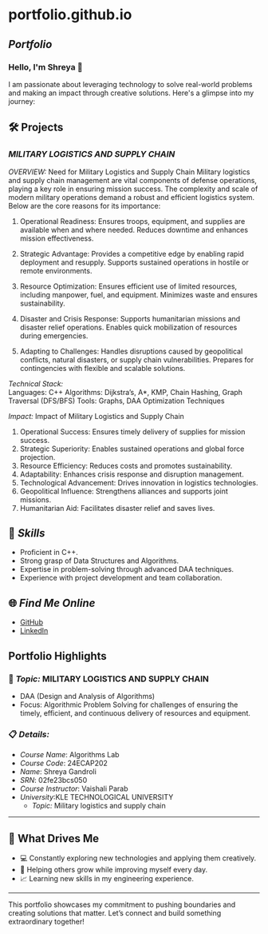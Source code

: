 # portfolio.github.io
## *Portfolio*

### Hello, I'm Shreya 👋

I am passionate about leveraging technology to solve real-world problems and making an impact through creative solutions. 
Here's a glimpse into my journey:  


## 🛠️ Projects

### *MILITARY LOGISTICS AND SUPPLY CHAIN*  

*OVERVIEW:* 
Need for Military Logistics and Supply Chain
Military logistics and supply chain management are vital components of defense operations, playing a key role in ensuring mission success. The complexity and scale of modern military operations demand a robust and efficient logistics system. Below are the core reasons for its importance:

1. Operational Readiness:
Ensures troops, equipment, and supplies are available when and where needed.
Reduces downtime and enhances mission effectiveness.

2. Strategic Advantage:
Provides a competitive edge by enabling rapid deployment and resupply.
Supports sustained operations in hostile or remote environments.

3. Resource Optimization:
Ensures efficient use of limited resources, including manpower, fuel, and equipment.
Minimizes waste and ensures sustainability.

4. Disaster and Crisis Response:
Supports humanitarian missions and disaster relief operations.
Enables quick mobilization of resources during emergencies.

5. Adapting to Challenges:
Handles disruptions caused by geopolitical conflicts, natural disasters, or supply chain vulnerabilities.
Prepares for contingencies with flexible and scalable solutions.

*Technical Stack:*  
Languages: C++
Algorithms: Dijkstra’s, A*, KMP, Chain Hashing, Graph Traversal (DFS/BFS)
Tools: Graphs, DAA Optimization Techniques

*Impact:* 
Impact of Military Logistics and Supply Chain
1. Operational Success: Ensures timely delivery of supplies for mission success.
2. Strategic Superiority: Enables sustained operations and global force projection.
3. Resource Efficiency: Reduces costs and promotes sustainability.
4. Adaptability: Enhances crisis response and disruption management.
5. Technological Advancement: Drives innovation in logistics technologies.
6. Geopolitical Influence: Strengthens alliances and supports joint missions.
7. Humanitarian Aid: Facilitates disaster relief and saves lives.






## 🚀 *Skills*  

- Proficient in C++. 
- Strong grasp of Data Structures and Algorithms.  
- Expertise in problem-solving through advanced DAA techniques.  
- Experience with project development and team collaboration.  


## 🌐 *Find Me Online*

- [GitHub](https://github.com/Code-Alchemist2005/portfolio.github.io/edit/main/README.md)
- [LinkedIn]()

## Portfolio Highlights

### 🎯 *Topic:* MILITARY LOGISTICS AND SUPPLY CHAIN

- DAA (Design and Analysis of Algorithms)  
- Focus: Algorithmic Problem Solving for challenges of ensuring the timely, efficient, and continuous delivery of resources and  equipment.
### 📋 *Details:*

- *Course Name*: Algorithms Lab 
- *Course Code*: 24ECAP202  
- *Name*: Shreya Gandroli
- *SRN*: 02fe23bcs050
- *Course Instructor*: Vaishali Parab
- *University*:KLE TECHNOLOGICAL UNIVERSITY
  - *Topic:* Military logistics and supply chain 
---

## 🎨 What Drives Me  
- 💻 Constantly exploring new technologies and applying them creatively.
- 🤝 Helping others grow while improving myself every day.  
- 📈 Learning new skills in my engineering experience.  

---

This portfolio showcases my commitment to pushing boundaries and creating solutions that matter. 
Let’s connect and build something extraordinary together!
